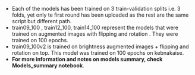 - Each of the models has been trained on 3 train-validation splits i.e. 3 folds, yet only te first round has been uploaded as the rest are the same script but different path.
- train09_100 , train12_100, train14_100 represent the models that were trained on augmented images with flipping and rotation . They were trained on 100 epochs.
- train09_100v2 is trained on brightness augmented images + flipping and rotation on top. This model was trained on 100 epochs on kebnakaise.
- **For more information and notes on models summary, check Models_summary notebook**.
